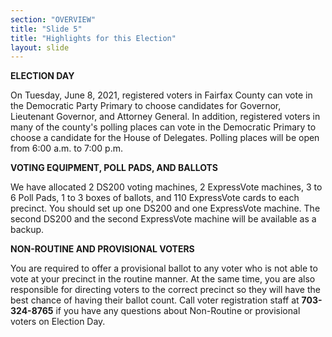 ```yaml
---
section: "OVERVIEW"
title: "Slide 5"
title: "Highlights for this Election"
layout: slide
---
```


**ELECTION DAY**

On Tuesday, June 8, 2021, registered voters in Fairfax County can vote in the Democratic Party Primary to choose candidates for Governor, Lieutenant Governor, and Attorney General. In addition, registered voters in many of the county's polling places can vote in the Democratic Primary to choose a candidate for the House of Delegates. Polling places will be open from 6:00 a.m. to 7:00 p.m.

**VOTING EQUIPMENT, POLL PADS, AND BALLOTS**

We have allocated 2 DS200 voting machines, 2 ExpressVote machines, 3 to 6 Poll Pads, 1 to 3 boxes of ballots, and 110 ExpressVote cards to each precinct. You should set up one DS200 and one ExpressVote machine. The second DS200 and the second ExpressVote machine will be available as a backup.

**NON-ROUTINE AND PROVISIONAL VOTERS**

You are required to offer a provisional ballot to any voter who is not able to vote at your precinct in the routine manner. At the same time, you are also responsible for directing voters to the correct precinct so they will have the best chance of having their ballot count. Call voter registration staff at **703-324-8765** if you have any questions about Non-Routine or provisional voters on Election Day.




